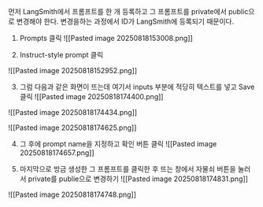 먼저 LangSmith에서 프롬프트를 한 개 등록하고 그 프롬프트를 private에서 public으로 변경해야 한다. 변경을하는 과정에서 ID가 LangSmith에 등록되기 때문이다.

1. Prompts 클릭
![[Pasted image 20250818153008.png]]


2. Instruct-style prompt 클릭

![[Pasted image 20250818152952.png]]

3. 그럼 다음과 같은 화면이 뜨는데 여기서 inputs 부분에 적당히 텍스트를 넣고 Save 클릭
![[Pasted image 20250818174400.png]]


![[Pasted image 20250818174434.png]]

![[Pasted image 20250818174625.png]]




4. 그 후에 prompt name을 지정하고 확인 버튼 클릭
![[Pasted image 20250818174657.png]]


5. 마지막으로 방금 생성한 그 프롬프트를 클릭한 후 뜨는 창에서 자물쇠 버튼을 눌러서 private를 publie으로 변경하기
![[Pasted image 20250818174831.png]]

![[Pasted image 20250818174748.png]]